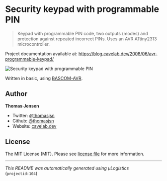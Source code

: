 # Security keypad with programmable PIN

> Keypad with programmable PIN code, two outputs (modes) and protection against repeated incorrect PINs. Uses an AVR ATtiny2313 microcontroller.

Project documentation available at: https://blog.cavelab.dev/2008/06/avr-programmable-keypad/

![Security keypad with programmable PIN](https://i.logistics.cavelab.net/large/513.jpeg)

Written in basic, using [BASCOM-AVR](http://www.mcselec.com/).

## Author
**Thomas Jensen**
* Twitter: [@thomasjsn](https://twitter.com/thomasjsn)
* Github: [@thomasjsn](https://github.com/thomasjsn)
* Website: [cavelab.dev](https://cavelab.dev)

## License
The MIT License (MIT). Please see [license file](LICENSE.txt) for more information.

---
_This README was automatically generated using µLogistics_ (`projectid:104`)
